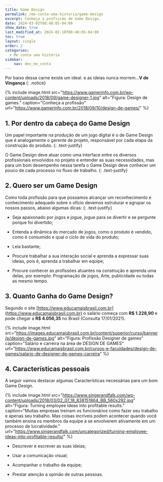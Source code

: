 ```yaml
---
title: Game Design
permalink: /me-conta-uma-historia/game-design
excerpt: Conheça a profissão de Game Design.
date: 2024-03-02T08:48:05-04:00
show_date: true
last_modified_at: 2024-02-10T08:48:05-04:00
toc: true
layout: single
order: 2
categories:
  - Me conta uma história
sidebar:
    nav: dev_me_conta  
---
```


Por baixo dessa carne existe um ideal. e as ideias nunca morrem...**V de Vingança**
{: .notice}

{% include image.html
    src="https://www.gamerinfo.com.br/wp-content/uploads/2018/09/game-designer-1.jpg"
    alt="Figura: Design de games."
    caption="Conheça a profissão"
    url="https://www.gamerinfo.com.br/2018/09/10/design-de-games/"
%}

## 1. Por dentro da cabeça do Game Design

Um papel importante na produção de um jogo digital é o de Game Design que é analogamente o gerente de projeto, responsável por cada etapa da construção do produto.
{: .text-justify}

O Game Design deve atuar como uma interface entre os diversos profissionais envolvidos no projeto e entender as suas necessidades, mas para um bom desempenho nessa tarefa o Game Design deve conhecer um pouco de cada processo no fluxo de trabalho.
{: .text-justify}

## 2. Quero ser um Game Design

Como toda profissão para que possamos alcançar um reconhecimento e conhecimento adequado sobre o ofício devemos estruturar e agrupar os nossos passos, abaixo algumas dicas:
{: .text-justify}

- Seja apaixonado por jogos e jogue, jogue para se divertir e se pergunte porque foi divertido;

- Entenda a dinâmica do mercado de jogos, como o produto é vendido, como é consumido e qual o ciclo de vida do produto;

- Leia bastante;

- Procure trabalhar a sua interação social e aprenda a expressar suas ideias, pois é, aprenda a trabalhar em equipe;

- Procure conhecer as profissões atuantes na construção e aprenda uma delas, por exemplo: Programação de jogos, Arte, publicidade ou todas as mesmo tempo.

## 3. Quanto Ganha do Game Design?

Segundo o site [https://www.educamaisbrasil.com.br](https://www.educamaisbrasil.com.br) o salário começa com **R$ 1.228,90** e pode chegar a **R$ 4.056,35** no Brasil (Consulta 17/01/2021).

{% include image.html
    src="https://images.educamaisbrasil.com.br/content/superior/curso/banner/p/design-de-games.jpg"
    alt="Figura: Profissão Designer de games"
    caption="Salário e carreira na área de DESIGN DE GAMES"
    url="https://www.educamaisbrasil.com.br/cursos-e-faculdades/design-de-games/salario-de-designer-de-games-carreira"
%}

## 4. Características pessoais

A seguir vamos destacar algumas Características necessárias para um bom Game Design.

{% include image.html
    src="https://www.singerandfalk.com/wp-content/uploads/2018/03/02_07_18_838151864_BB_560x292.jpg"
    alt="Figura: Turning employee ideas into profitable results."
    caption="Muitas empresas treinam os funcionários como fazer seu trabalho e apenas seu trabalho. Mas coisas incríveis podem acontecer quando você também ensina os membros da equipe a se envolverem ativamente em um processo de lucratividade."
    url="https://www.singerandfalk.com/uncategorized/turning-employee-ideas-into-profitable-results/"
%}

- Descrever e escrever as suas ideias;

- Usar a comunicação visual;

- Acompanhar o trabalho da equipe;

- Prestar atenção a opinião de outras pessoas.